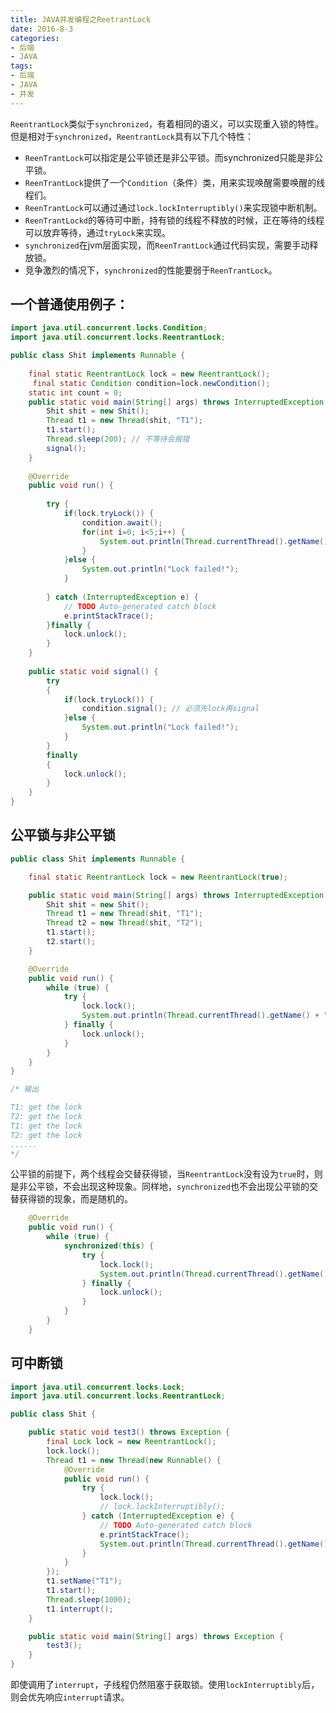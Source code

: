 ```yaml
---
title: JAVA并发编程之ReetrantLock
date: 2016-8-3
categories:
- 后端
- JAVA
tags:
- 后端
- JAVA
- 并发
---
```


``ReentrantLock``类似于``synchronized``，有着相同的语义，可以实现重入锁的特性。但是相对于``synchronized``，``ReentrantLock``具有以下几个特性：
- ``ReenTrantLock``可以指定是公平锁还是非公平锁。而synchronized只能是非公平锁。
- ``ReenTrantLock``提供了一个``Condition``（条件）类，用来实现唤醒需要唤醒的线程们。
- ``ReenTrantLock``可以通过通过``lock.lockInterruptibly()``来实现锁中断机制。
- ``ReenTrantLockd``的等待可中断，持有锁的线程不释放的时候，正在等待的线程可以放弃等待，通过``tryLock``来实现。
- ``synchronized``在jvm层面实现，而``ReenTrantLock``通过代码实现，需要手动释放锁。
- 竞争激烈的情况下，``synchronized``的性能要弱于``ReenTrantLock``。
<!-- more -->
## 一个普通使用例子：
``` java
import java.util.concurrent.locks.Condition;
import java.util.concurrent.locks.ReentrantLock;

public class Shit implements Runnable {
	
	final static ReentrantLock lock = new ReentrantLock();
	 final static Condition condition=lock.newCondition();
	static int count = 0;
	public static void main(String[] args) throws InterruptedException {
		Shit shit = new Shit();
		Thread t1 = new Thread(shit, "T1");
		t1.start();
		Thread.sleep(200); // 不等待会报错
		signal();
	}
	
	@Override
	public void run() {
		
		try {
			if(lock.tryLock()) {
				condition.await();
				for(int i=0; i<5;i++) {
					System.out.println(Thread.currentThread().getName() + ":" + (count++));
				}
			}else {
				System.out.println("Lock failed!");
			}
					
		} catch (InterruptedException e) {
			// TODO Auto-generated catch block
			e.printStackTrace();
		}finally {
			lock.unlock();
		}
	}
	
	public static void signal() {
        try
        {
            if(lock.tryLock()) {
                condition.signal(); // 必须先lock再signal
            }else {
            	System.out.println("Lock failed!");
            }
        }
        finally
        {
            lock.unlock();
        }
	}
}


```

## 公平锁与非公平锁
``` java
public class Shit implements Runnable {

	final static ReentrantLock lock = new ReentrantLock(true);

	public static void main(String[] args) throws InterruptedException {
		Shit shit = new Shit();
		Thread t1 = new Thread(shit, "T1");
		Thread t2 = new Thread(shit, "T2");
		t1.start();
		t2.start();
	}

	@Override
	public void run() {
		while (true) {
			try {
				lock.lock();
				System.out.println(Thread.currentThread().getName() + ": get the lock");
			} finally {
				lock.unlock();
			}
		}
	}
}

/* 输出

T1: get the lock
T2: get the lock
T1: get the lock
T2: get the lock
......
*/

```
公平锁的前提下，两个线程会交替获得锁，当``ReentrantLock``没有设为``true``时，则是非公平锁，不会出现这种现象。同样地，``synchronized``也不会出现公平锁的交替获得锁的现象，而是随机的。
``` java
	@Override
	public void run() {
		while (true) {
			synchronized(this) {
				try {
					lock.lock();
					System.out.println(Thread.currentThread().getName() + ": get the lock");
				} finally {
					lock.unlock();
				}
			}
		}
	}
```
## 可中断锁
``` java
import java.util.concurrent.locks.Lock;
import java.util.concurrent.locks.ReentrantLock;

public class Shit {

	public static void test3() throws Exception {
		final Lock lock = new ReentrantLock();
		lock.lock();
		Thread t1 = new Thread(new Runnable() {
			@Override
			public void run() {
				try {
					lock.lock();
					// lock.lockInterruptibly();
				} catch (InterruptedException e) {
					// TODO Auto-generated catch block
					e.printStackTrace();
					System.out.println(Thread.currentThread().getName() + " interrupted.");
				}
			}
		});
		t1.setName("T1");
		t1.start();
		Thread.sleep(1000);
		t1.interrupt();
	}

	public static void main(String[] args) throws Exception {
		test3();
	}
}
```
即使调用了``interrupt``，子线程仍然阻塞于获取锁。使用``lockInterruptibly``后，则会优先响应``interrupt``请求。

